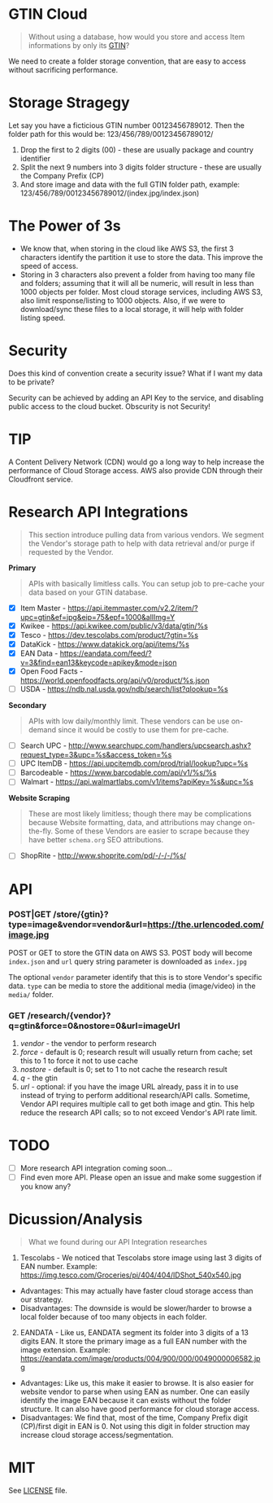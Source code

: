 # GTIN Cloud
> Without using a database, how would you store and access Item informations by only its [GTIN](https://en.wikipedia.org/wiki/Global_Trade_Item_Number)?

We need to create a folder storage convention, that are easy to access without sacrificing performance.

# Storage Stragegy
Let say you have a ficticious GTIN number 00123456789012.  Then the folder path for this would be: 123/456/789/00123456789012/

1. Drop the first to 2 digits (00) - these are usually package and country identifier
2. Split the next 9 numbers into 3 digits folder structure - these are usually the Company Prefix (CP)
3. And store image and data with the full GTIN folder path, example: 123/456/789/00123456789012/(index.jpg/index.json)

# The Power of 3s
- We know that, when storing in the cloud like AWS S3, the first 3 characters identify the partition it use to store the data.  This improve the speed of access.
- Storing in 3 characters also prevent a folder from having too many file and folders; assuming that it will all be numeric, will result in less than 1000 objects per folder.  Most cloud storage services, including AWS S3, also limit response/listing to 1000 objects.  Also, if we were to download/sync these files to a local storage, it will help with folder listing speed.

# Security
Does this kind of convention create a security issue?  What if I want my data to be private?

Security can be achieved by adding an API Key to the service, and disabling public access to the cloud bucket.  Obscurity is not Security!

# TIP
A Content Delivery Network (CDN) would go a long way to help increase the performance of Cloud Storage access.  AWS also provide CDN through their Cloudfront service.

# Research API Integrations
> This section introduce pulling data from various vendors.  We segment the Vendor's storage path to help with data retrieval and/or purge if requested by the Vendor.

**Primary**
> APIs with basically limitless calls.  You can setup job to pre-cache your data based on your GTIN database.
- [x] Item Master - https://api.itemmaster.com/v2.2/item/?upc=gtin&ef=jpg&eip=75&epf=1000&allImg=Y
- [x] Kwikee - https://api.kwikee.com/public/v3/data/gtin/%s
- [x] Tesco - https://dev.tescolabs.com/product/?gtin=%s
- [x] DataKick - https://www.datakick.org/api/items/%s
- [x] EAN Data - https://eandata.com/feed/?v=3&find=ean13&keycode=apikey&mode=json
- [x] Open Food Facts - https://world.openfoodfacts.org/api/v0/product/%s.json
- [ ] USDA - https://ndb.nal.usda.gov/ndb/search/list?qlookup=%s

**Secondary**
> APIs with low daily/monthly limit.  These vendors can be use on-demand since it would be costly to use them for pre-cache.
- [ ] Search UPC - http://www.searchupc.com/handlers/upcsearch.ashx?request_type=3&upc=%s&access_token=%s
- [ ] UPC ItemDB - https://api.upcitemdb.com/prod/trial/lookup?upc=%s
- [ ] Barcodeable - https://www.barcodable.com/api/v1/%s/%s
- [ ] Walmart - https://api.walmartlabs.com/v1/items?apiKey=%s&upc=%s

**Website Scraping**
> These are most likely limitless; though there may be complications because Website formatting, data, and attributions may change on-the-fly.  Some of these Vendors are easier to scrape because they have better `schema.org` SEO attributions.
- [ ] ShopRite - http://www.shoprite.com/pd/-/-/-/%s/

# API
### POST|GET /store/{gtin}?type=image&vendor=vendor&url=https://the.urlencoded.com/image.jpg
POST or GET to store the GTIN data on AWS S3.  POST body will become `index.json` and `url` query string parameter is downloaded as `index.jpg`

The optional `vendor` parameter identify that this is to store Vendor's specific data.  `type` can be media to store the additional media (image/video) in the `media/` folder. 

### GET /research/{vendor}?q=gtin&force=0&nostore=0&url=imageUrl
1. *vendor* - the vendor to perform research
2. *force* - default is 0; research result will usually return from cache; set this to 1 to force it not to use cache
3. *nostore* - default is 0; set to 1 to not cache the research result
4. *q* - the gtin
5. *url* - optional: if you have the image URL already, pass it in to use instead of trying to perform additional research/API calls.  Sometime, Vendor API requires multiple call to get both image and gtin.  This help reduce the research API calls; so to not exceed Vendor's API rate limit.

# TODO
- [ ] More research API integration coming soon...
- [ ] Find even more API.  Please open an issue and make some suggestion if you know any?

# Dicussion/Analysis
> What we found during our API Integration researches

1. Tescolabs - We noticed that Tescolabs store image using last 3 digits of EAN number.  Example: https://img.tesco.com/Groceries/pi/404/404/IDShot_540x540.jpg
  - Advantages: This may actually have faster cloud storage access than our strategy.
  - Disadvantages: The downside is would be slower/harder to browse a local folder because of too many objects in each folder. 
2. EANDATA - Like us, EANDATA segment its folder into 3 digits of a 13 digits EAN. It store the primary image as a full EAN number with the image extension. Example: https://eandata.com/image/products/004/900/000/0049000006582.jpg  
  - Advantages: Like us, this make it easier to browse.  It is also easier for website vendor to parse when using EAN as number.  One can easily identify the image EAN because it can exists without the folder structure. It can also have good performance for cloud storage access.
  - Disadvantages: We find that, most of the time, Company Prefix digit (CP)/first digit in EAN is 0.  Not using this digit in folder struction may increase cloud storage access/segmentation.

# MIT
See [LICENSE](LICENSE) file.
